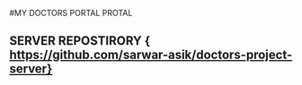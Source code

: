 #MY DOCTORS PORTAL PROTAL

## SERVER REPOSTIRORY { https://github.com/sarwar-asik/doctors-project-server}
